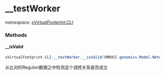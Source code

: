 ﻿# __testWorker
_namespace: [xVirtualFootprint.CLI](./index.md)_





### Methods

#### __isValid
```csharp
xVirtualFootprint.CLI.__testWorker.__isValid(SMRUCC.genomics.Model.Network.VirtualFootprint.DocumentFormat.RegulatesFootprints)
```
从比对的Regulon数据之中检测这个调控关系是否成立


